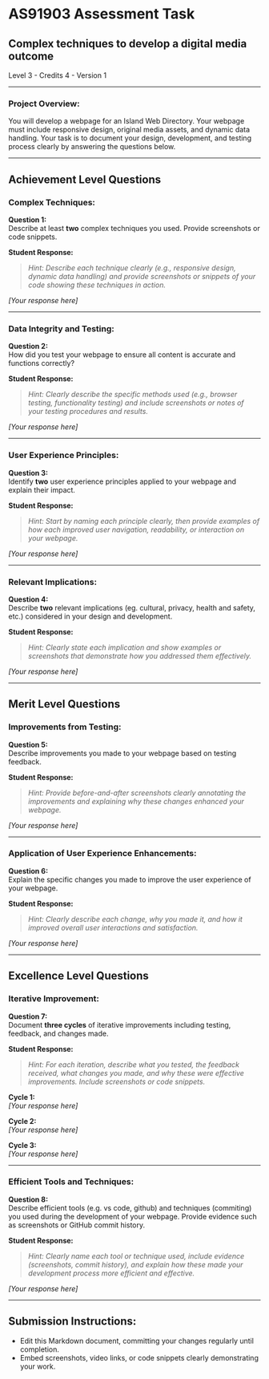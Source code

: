 # AS91903 Assessment Task

## Complex techniques to develop a digital media outcome

Level 3 - Credits 4 - Version 1

---

### Project Overview:
You will develop a webpage for an Island Web Directory. Your webpage must include responsive design, original media assets, and dynamic data handling. Your task is to document your design, development, and testing process clearly by answering the questions below.

---

## Achievement Level Questions

### Complex Techniques:
**Question 1:**  
Describe at least **two** complex techniques you used. Provide screenshots or code snippets.

**Student Response:**  
> _Hint: Describe each technique clearly (e.g., responsive design, dynamic data handling) and provide screenshots or snippets of your code showing these techniques in action._

_[Your response here]_

---

### Data Integrity and Testing:
**Question 2:**  
How did you test your webpage to ensure all content is accurate and functions correctly?

**Student Response:**  
> _Hint: Clearly describe the specific methods used (e.g., browser testing, functionality testing) and include screenshots or notes of your testing procedures and results._

_[Your response here]_

---

### User Experience Principles:
**Question 3:**  
Identify **two** user experience principles applied to your webpage and explain their impact.

**Student Response:**  
> _Hint: Start by naming each principle clearly, then provide examples of how each improved user navigation, readability, or interaction on your webpage._

_[Your response here]_

---

### Relevant Implications:
**Question 4:**  
Describe **two** relevant implications (eg. cultural, privacy, health and safety, etc.) considered in your design and development.

**Student Response:**  
> _Hint: Clearly state each implication and show examples or screenshots that demonstrate how you addressed them effectively._

_[Your response here]_

---

## Merit Level Questions

### Improvements from Testing:
**Question 5:**  
Describe improvements you made to your webpage based on testing feedback.

**Student Response:**  
> _Hint: Provide before-and-after screenshots clearly annotating the improvements and explaining why these changes enhanced your webpage._

_[Your response here]_

---

### Application of User Experience Enhancements:
**Question 6:**  
Explain the specific changes you made to improve the user experience of your webpage.

**Student Response:**  
> _Hint: Clearly describe each change, why you made it, and how it improved overall user interactions and satisfaction._

_[Your response here]_

---

## Excellence Level Questions

### Iterative Improvement:
**Question 7:**  
Document **three cycles** of iterative improvements including testing, feedback, and changes made.

**Student Response:**  
> _Hint: For each iteration, describe what you tested, the feedback received, what changes you made, and why these were effective improvements. Include screenshots or code snippets._

**Cycle 1:**  
_[Your response here]_

**Cycle 2:**  
_[Your response here]_

**Cycle 3:**  
_[Your response here]_

---

### Efficient Tools and Techniques:
**Question 8:**  
Describe efficient tools (e.g. vs code, github) and techniques (commiting) you used during the development of your webpage. Provide evidence such as screenshots or GitHub commit history.

**Student Response:**  
> _Hint: Clearly name each tool or technique used, include evidence (screenshots, commit history), and explain how these made your development process more efficient and effective._

_[Your response here]_

---

## Submission Instructions:
- Edit this Markdown document, committing your changes regularly until completion.
- Embed screenshots, video links, or code snippets clearly demonstrating your work.
